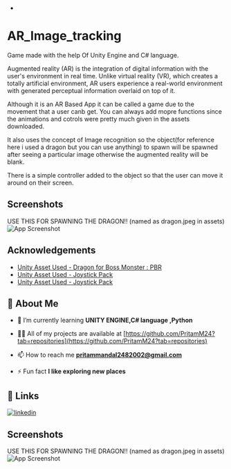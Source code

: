 +
# AR_Image_tracking

Game made with the help Of Unity Engine and C# language.

Augmented reality (AR) is the integration of digital information with the user's environment in real time. Unlike virtual reality (VR), which creates a totally artificial environment, AR users experience a real-world environment with generated perceptual information overlaid on top of it.

Although it is an AR Based App it can be called a game due to the movement that a user canb get.
You can always add mopre functions since the animations and cotrols were pretty much given in the assets downloaded.

It also uses the concept of Image recognition so the object(for reference here i used a dragon but you can use anything) to spawn will be spawned after seeing a particular image otherwise the augmented reality will be blank.

There is a simple controller added to the object so that the user can move it around on their screen.


## Screenshots
USE THIS FOR SPAWNING THE DRAGON!! (named as dragon.jpeg in assets)
![App Screenshot]([https://a-z-animals.com/media/2022/10/dragon-final.jpg](https://www.google.com/url?sa=i&url=https%3A%2F%2Fa-z-animals.com%2Fblog%2Fhow-to-draw-a-dragon%2F&psig=AOvVaw3qMZ_2h5vwnsAy0aJcXZgt&ust=1692210275534000&source=images&cd=vfe&opi=89978449&ved=0CBAQjRxqFwoTCMCfudSk34ADFQAAAAAdAAAAABAE))


## Acknowledgements

 - [Unity Asset Used - Dragon for Boss Monster : PBR](https://assetstore.unity.com/packages/3d/characters/creatures/dragon-for-boss-monster-pbr-78923)
 - [Unity Asset Used - Joystick Pack](https://assetstore.unity.com/packages/tools/input-management/joystick-pack-107631)
 - [Unity Asset Used - Joystick Pack](https://assetstore.unity.com/packages/tools/input-management/joystick-pack-107631)


## 🚀 About Me
- 🌱 I’m currently learning **UNITY ENGINE,C# language ,Python**

- 👨‍💻 All of my projects are available at [https://github.com/PritamM24?tab=repositories](https://github.com/PritamM24?tab=repositories)

- 📫 How to reach me **pritammandal2482002@gmail.com**

- ⚡ Fun fact **I like exploring new places**

## 🔗 Links

[![linkedin](https://img.shields.io/badge/linkedin-0A66C2?style=for-the-badge&logo=linkedin&logoColor=white)](https://www.linkedin.com/in/pritam-mandal-359718238/)



## Screenshots
USE THIS FOR SPAWNING THE DRAGON!! (named as dragon.jpeg in assets)
![App Screenshot](https://www.google.com/search?sca_esv=557148347&sxsrf=AB5stBg6IMiXGZCbPjUf-OJxyB4HspQnaA:1692118380227&q=DRAGON&tbm=isch&source=lnms&sa=X&ved=2ahUKEwj5peKXkN-AAxWuyDgGHYJVCuUQ0pQJegQIDBAB&biw=1536&bih=758&dpr=1.25#imgrc=YzHJRl9ryMs81M)

